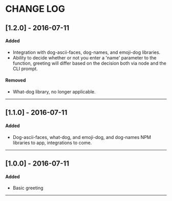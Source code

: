 # CHANGE LOG

## [1.2.0] - 2016-07-11
#### Added
- Integration with dog-ascii-faces, dog-names, and emoji-dog libraries.
- Ability to decide whether or not you enter a 'name' parameter to the function, greeting will differ based on the decision both via node and the CLI prompt.

#### Removed
- What-dog library, no longer applicable.

---

## [1.1.0] - 2016-07-11
#### Added
- Dog-ascii-faces, what-dog, and emoji-dog, and dog-names NPM libraries to app, integrations to come.

---

## [1.0.0] - 2016-07-11
#### Added
- Basic greeting

---

